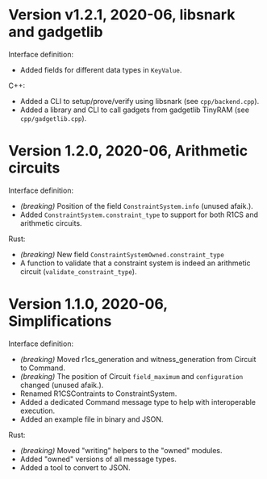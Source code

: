 # Version v1.2.1, 2020-06, libsnark and gadgetlib

Interface definition:
- Added fields for different data types in `KeyValue`.

C++:
- Added a CLI to setup/prove/verify using libsnark (see `cpp/backend.cpp`).
- Added a library and CLI to call gadgets from gadgetlib TinyRAM (see `cpp/gadgetlib.cpp`).

# Version 1.2.0, 2020-06, Arithmetic circuits

Interface definition:
- *(breaking)* Position of the field `ConstraintSystem.info` (unused afaik.).
- Added `ConstraintSystem.constraint_type` to support for both R1CS and arithmetic circuits.

Rust:
- *(breaking)* New field `ConstraintSystemOwned.constraint_type`
- A function to validate that a constraint system is indeed an arithmetic circuit (`validate_constraint_type`).


# Version 1.1.0, 2020-06, Simplifications

Interface definition:
- *(breaking)* Moved r1cs_generation and witness_generation from Circuit to Command.
- *(breaking)* The position of Circuit `field_maximum` and `configuration` changed (unused afaik.).
- Renamed R1CSContraints to ConstraintSystem.
- Added a dedicated Command message type to help with interoperable execution.
- Added an example file in binary and JSON.

Rust:
- *(breaking)* Moved "writing" helpers to the "owned" modules.
- Added "owned" versions of all message types.
- Added a tool to convert to JSON.

